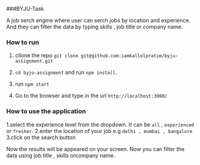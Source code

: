 ###BYJU-Task

A job serch engine where user can serch jobs by location and experience. And they can filter the data by typing skills , job title or company name.

### How to run 
1. cllone the repo `git clone git@github.com:iamkallolpratim/byju-assignment.git`

2. `cd byju-assignment` and run `npm install`.

3. run `npm start`

4. Go to the browser and type in the url `http://localhost:3000/`


### How to use the application
1.select the experience level from the dropdown. It can be `all` , `experienced` or `fresher`.
2.enter the location of your job e.g `delhi , mumbai , bangalore`
3.click on the search button

Now the results will be appeared on your screen. Now you can filter the data using job title , skills orcompany name.


